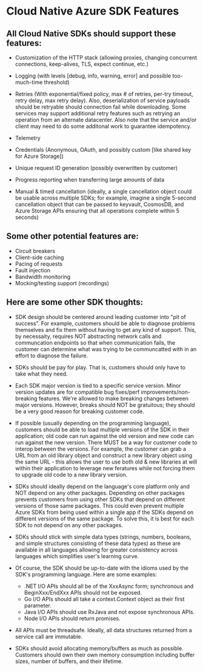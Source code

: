 # Cloud Native Azure SDK Features

## All Cloud Native SDKs should support these features:
- Customization of the HTTP stack (allowing proxies, changing concurrent connections, keep-alives, TLS, expect continue, etc.)
  
- Logging  (with levels [debug, info, warning, error] and possible too-much-time threshold)
- Retries (With exponential/fixed policy, max # of retries, per-try timeout, retry delay, max retry delay). Also, deserialization of service payloads should be retryable should connection fail while downloading. Some services may support additional retry features such as retrying an operation from an alternate datacenter. Also note that the service and/or client may need to do some additonal work to guarantee idempotency.
- Telemetry
- Credentials (Anonymous, OAuth, and possibly custom [like shared key for Azure Storage])
- Unique request ID generation (possibly overwritten by customer)
- Progress reporting when transferring large amounts of data
- Manual & timed cancellation (ideally, a single cancellation object could be usable across multiple SDKs; for example, imagine a single 5-second cancellation object that can be passed to keyvault, CosmosDB, and Azure Storage APIs ensuring that all operations complete within 5 seconds)
 

## Some other potential features are:
- Circuit breakers  
- Client-side caching
- Pacing of requests
- Fault injection
- Bandwidth monitoring
- Mocking/testing support (recordings)

## Here are some other SDK thoughts:
- SDK design should be centered around leading customer into "pit of success". For example, customers should be able to diagnose problems themselves and fix them without having to get any kind of support. This, by necessaity, requires NOT abstracting network calls and communcation endpoints so that when communication fails, the customer can determine what was trying to be communcatted with in an effort to diagnose the failure. 

- SDKs should be pay for play. That is, customers should only have to take what they need.

- Each SDK major version is tied to a specific service version. Minor version updates are for compatible bug fixes/perf improvements/non-breaking features. We're allowed to make breaking changes between major versions. However, breaks should NOT be gratuitous; they should be a very good reason for breaking customer code.

- If possible (usually depending on the programming language), customers should be able to load multiple versions of the SDK in their application; old code can run against the old version and new code can run against the new version. There MUST be a way for customer code to interop between the versions. For example, the customer can grab a URL from an old library object and construct a new library object using the same URL - this allows the user to use both old & new libraries at will within their application to leverage new feratures while not forcing them to upgrade old code to a new library version.

- SDKs should ideally depend on the language's core platform only and NOT depend on any other packages. Depending on other packages prevents customers from using other SDKs that depend on different versions of those same packages. This could even prevent multiple Azure SDKs from being used within a single app if the SDKs depend on different versions of the same package. To solve this, it is best for each SDK to not depend on any other packages.

- SDKs should stick with simple data types (strings, numbers, booleans, and simple structures consisting of these data types) as these are available in all languages allowing for greater consistency across languages which simplifies user's learning curve.

- Of course, the SDK should be up-to-date with the idioms used by the SDK's programming language. Here are some examples:
    - .NET I/O APIs should all be of the XxxAsync form; synchronous and BeginXxx/EndXxx APIs should not be exposed. 
    - Go I/O APIs should all take a context.Context object as their first parameter.
    - Java I/O APIs should use RxJava and not expose synchronous APIs.
    - Node I/O APIs should return promises.

- All APIs must be threadsafe. Ideally, all data structures returned from a service call are immutable.

- SDKs should avoid allocating memory/buffers as much as possible. Customers should own their own memory consumption including buffer sizes, number of buffers, and their lifetime.